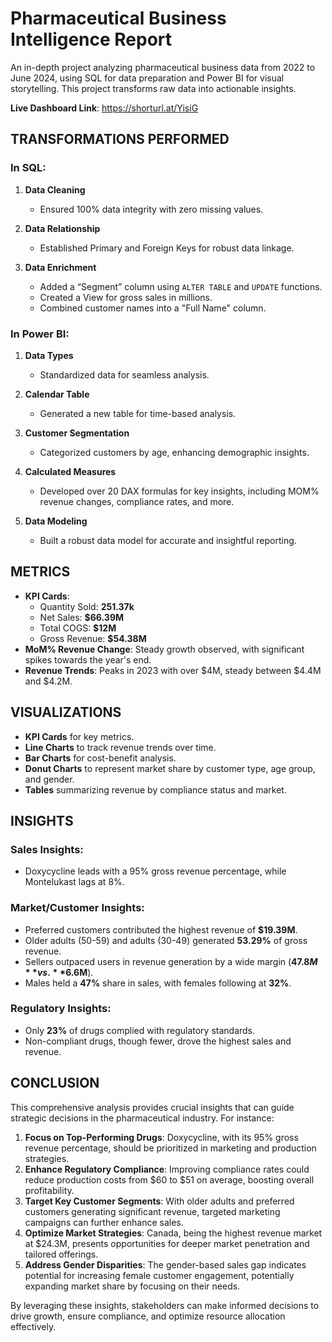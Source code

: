# Pharmaceutical Business Intelligence Report

An in-depth project analyzing pharmaceutical business data from 2022 to June 2024, using SQL for data preparation and Power BI for visual storytelling. This project transforms raw data into actionable insights.

**Live Dashboard Link**: https://shorturl.at/YisiG

## TRANSFORMATIONS PERFORMED

### In SQL:
1. **Data Cleaning**
   - Ensured 100% data integrity with zero missing values.

2. **Data Relationship**
   - Established Primary and Foreign Keys for robust data linkage.

3. **Data Enrichment**
   - Added a “Segment” column using `ALTER TABLE` and `UPDATE` functions.
   - Created a View for gross sales in millions.
   - Combined customer names into a "Full Name" column.

### In Power BI:
1. **Data Types**
   - Standardized data for seamless analysis.

2. **Calendar Table**
   - Generated a new table for time-based analysis.

3. **Customer Segmentation**
   - Categorized customers by age, enhancing demographic insights.

4. **Calculated Measures**
   - Developed over 20 DAX formulas for key insights, including MOM% revenue changes, compliance rates, and more.

5. **Data Modeling**
   - Built a robust data model for accurate and insightful reporting.

## METRICS
- **KPI Cards**: 
  - Quantity Sold: **251.37k**
  - Net Sales: **$66.39M**
  - Total COGS: **$12M**
  - Gross Revenue: **$54.38M**
- **MoM% Revenue Change**: Steady growth observed, with significant spikes towards the year's end.
- **Revenue Trends**: Peaks in 2023 with over $4M, steady between $4.4M and $4.2M.

## VISUALIZATIONS
- **KPI Cards** for key metrics.
- **Line Charts** to track revenue trends over time.
- **Bar Charts** for cost-benefit analysis.
- **Donut Charts** to represent market share by customer type, age group, and gender.
- **Tables** summarizing revenue by compliance status and market.

## INSIGHTS
### Sales Insights:
- Doxycycline leads with a 95% gross revenue percentage, while Montelukast lags at 8%.

### Market/Customer Insights:
- Preferred customers contributed the highest revenue of **$19.39M**.
- Older adults (50-59) and adults (30-49) generated **53.29%** of gross revenue.
- Sellers outpaced users in revenue generation by a wide margin (**$47.8M** vs. **$6.6M**).
- Males held a **47%** share in sales, with females following at **32%**.

### Regulatory Insights:
- Only **23%** of drugs complied with regulatory standards.
- Non-compliant drugs, though fewer, drove the highest sales and revenue.

## CONCLUSION
This comprehensive analysis provides crucial insights that can guide strategic decisions in the pharmaceutical industry. For instance:

1. **Focus on Top-Performing Drugs**: Doxycycline, with its 95% gross revenue percentage, should be prioritized in marketing and production strategies.
2. **Enhance Regulatory Compliance**: Improving compliance rates could reduce production costs from $60 to $51 on average, boosting overall profitability.
3. **Target Key Customer Segments**: With older adults and preferred customers generating significant revenue, targeted marketing campaigns can further enhance sales.
4. **Optimize Market Strategies**: Canada, being the highest revenue market at $24.3M, presents opportunities for deeper market penetration and tailored offerings.
5. **Address Gender Disparities**: The gender-based sales gap indicates potential for increasing female customer engagement, potentially expanding market share by focusing on their needs.

By leveraging these insights, stakeholders can make informed decisions to drive growth, ensure compliance, and optimize resource allocation effectively.

